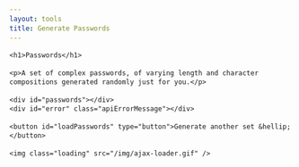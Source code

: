 ```yaml
---
layout: tools
title: Generate Passwords
---
```


<section id="generate-passwords">

    <h1>Passwords</h1>

    <p>A set of complex passwords, of varying length and character compositions generated randomly just for you.</p>

    <div id="passwords"></div>
    <div id="error" class="apiErrorMessage"></div>
    
    <button id="loadPasswords" type="button">Generate another set &hellip;</button>

    <img class="loading" src="/img/ajax-loader.gif" />

</section>


<script type="text/javascript">

    function init()
    {
        new Clipboard('.copyButton');

	    $("#passwords").hide();
	    $("#error").hide();
	    $(".loading").hide();
    }

    function loadPasswords()
    {
        $("#passwords").html('');
        $("#error").html('');			
        $(".loading").show();

        var passwordsUrl = '//pingfu-api.azurewebsites.net/2014-01/?method=pingfu.cryptography.password.generate&format=jsonp&callback=?';

        $.ajax({
            type: 'GET',
            url: passwordsUrl,
            jsonpCallback: 'jsonCallback',
            contentType: "application/json",
            dataType: 'jsonp',
            success: function(json)
            {
                $(".loading").hide();
                
                if (json.Code == 429)
                {
                    $("#passwords").hide();
                    $("#error").show();
                    $("#error").html(json.Message);
                }
                else
                {
                    $("#passwords").show();

                    var ul = $('<ul>');
                    json.forEach(function(entry, i) {
                        ul.append($('<li>')
                            .append($(document.createElement('span')).addClass('length').html(' (' + entry.Length + ')'))
                            .append($(document.createElement('span')).addClass('password password-' + i).html(entry.Value))
                            .append($(document.createElement('button')).text("copy").addClass("copyButton").attr("data-clipboard-action", "copy").attr("data-clipboard-target", ".password-" + i))
                            );
                    });
                    $('#passwords').append(ul);
                }
            },
            error: function(e)
            {
                $(".loading").hide();
                $("#error").show();
                $("#passwords").html(e.message);
            }
        });
    }

    $("#loadPasswords").click(function (e) {
        e.preventDefault();
        init();
        loadPasswords();
    });
    
    init();
    loadPasswords();

</script>